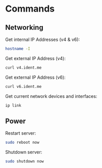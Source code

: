 # Commands

## Networking

Get internal IP Addresses (v4 & v6):

```bash
hostname -I
```

Get external IP Address (v4):

```bash
curl v4.ident.me
```

Get external IP Address (v6):

```bash
curl v6.ident.me
```

Get current network devices and interfaces:

```bash
ip link
```

## Power

Restart server:

```bash
sudo reboot now
```

Shutdown server:

```bash
sudo shutdown now
```
